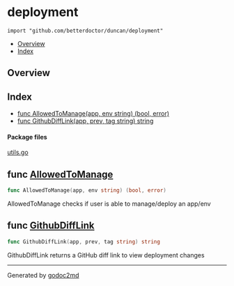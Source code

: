 

# deployment
`import "github.com/betterdoctor/duncan/deployment"`

* [Overview](#pkg-overview)
* [Index](#pkg-index)

## <a name="pkg-overview">Overview</a>



## <a name="pkg-index">Index</a>
* [func AllowedToManage(app, env string) (bool, error)](#AllowedToManage)
* [func GithubDiffLink(app, prev, tag string) string](#GithubDiffLink)


#### <a name="pkg-files">Package files</a>
[utils.go](/src/github.com/betterdoctor/duncan/deployment/utils.go) 





## <a name="AllowedToManage">func</a> [AllowedToManage](/src/target/utils.go?s=237:288#L6)
``` go
func AllowedToManage(app, env string) (bool, error)
```
AllowedToManage checks if user is able to manage/deploy
an app/env



## <a name="GithubDiffLink">func</a> [GithubDiffLink](/src/target/utils.go?s=1143:1192#L43)
``` go
func GithubDiffLink(app, prev, tag string) string
```
GithubDiffLink returns a GitHub diff link to view deployment changes








- - -
Generated by [godoc2md](http://godoc.org/github.com/davecheney/godoc2md)
